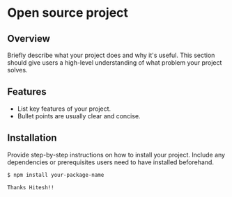 # Open source project


## Overview

Briefly describe what your project does and why it's useful. This section should give users a high-level understanding of what problem your project solves.

## Features

- List key features of your project.
- Bullet points are usually clear and concise.

## Installation

Provide step-by-step instructions on how to install your project. Include any dependencies or prerequisites users need to have installed beforehand.

```bash
$ npm install your-package-name

Thanks Hitesh!!
